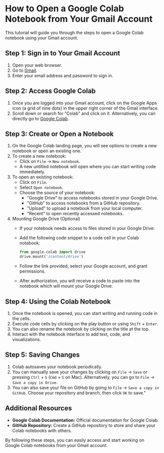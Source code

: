 # How to Open a Google Colab Notebook from Your Gmail Account

This tutorial will guide you through the steps to open a Google Colab notebook using your Gmail account.

## Step 1: Sign in to Your Gmail Account
1. Open your web browser.
2. Go to [Gmail](https://mail.google.com).
3. Enter your email address and password to sign in.

## Step 2: Access Google Colab
1. Once you are logged into your Gmail account, click on the Google Apps icon (a grid of nine dots) in the upper right corner of the Gmail interface.
2. Scroll down or search for "Colab" and click on it. Alternatively, you can directly go to [Google Colab](https://colab.research.google.com).

## Step 3: Create or Open a Notebook
1. On the Google Colab landing page, you will see options to create a new notebook or open an existing one.
2. To create a new notebook:
   - Click on `File` -> `New notebook`.
   - A new untitled notebook will open where you can start writing code immediately.
3. To open an existing notebook:
   - Click on `File`.
   - Select `Open notebook`. 
   - Choose the source of your notebook:
     - "Google Drive" to access notebooks stored in your Google Drive.
     - "GitHub" to access notebooks from a GitHub repository.
     - "Upload" to upload a notebook from your local computer.
     - "Recent" to open recently accessed notebooks.
4. Mounting Google Drive (Optional)
   - If your notebook needs access to files stored in your Google Drive:
   - Add the following code snippet to a code cell in your Colab notebook:

     ```python
     from google.colab import drive
     drive.mount('/content/drive')
     ```
   - Follow the link provided, select your Google account, and grant permissions.
   - After authorization, you will receive a code to paste into the notebook which will mount your Google Drive.

## Step 4: Using the Colab Notebook
1. Once the notebook is opened, you can start writing and running code in the cells.
2. Execute code cells by clicking on the play button or using `Shift` + `Enter`.
3. You can also rename the notebook by clicking on the title at the top.
4. Interact with the notebook interface to add text, code, and visualizations.

## Step 5: Saving Changes
1. Colab autosaves your notebook periodically.
2. You can manually save your changes by clicking on `File` -> `Save` or pressing `Ctrl` + `S` (`Cmd` + `S` on Mac). Alternatively, you can go to `File` -> `Save a copy in Drive`.
4. You can also save your file on GitHub by going to `File` -> `Save a copy in GitHub`. Choose your repository and branch, then click `OK` to save."

## Additional Resources
- **Google Colab Documentation:** Official documentation for Google Colab.
- **GitHub Repository:** Create a GitHub repository to store and share your Colab notebooks with others. 

By following these steps, you can easily access and start working on Google Colab notebooks from your Gmail account.
